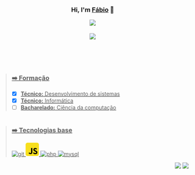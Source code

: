 ### <div align="center"> Hi, I'm [Fábio](https://fabio-vitorio.netlify.app) 🤖 </div>
<div align="center">
  <img src="https://readme-typing-svg.demolab.com?font=Fira+Code&size=12&pause=1000&color=D2D2D2&width=110&height=30&lines=Web+Developer"/>
</div>
<br>

<div align="center">
  <img height="290em" src="https://github-readme-stats.vercel.app/api/top-langs/?username=fabioVitorio&langs_count=4"/>
  <a href="https://github.com/fabioVitorio">
</div>

<br><br>
#
> ### ➡️ Formação
>- [x] **Técnico:** Desenvolvimento de sistemas
>- [x] **Técnico:** Informática
>- [ ] **Bacharelado:** Ciência da computação
# 
> ### ➡️ Tecnologias base
><p align="left"> 
  ><img src="https://git-scm.com/images/logos/downloads/Git-Icon-1788C.png" alt="git" width="35" height="35" />
  ><img src="https://github.com/micaeliteixeira/micaeliteixeira/blob/master/icons/javascript.png" alt="javascript" width="35" height="35"/>
  ><img src="https://static-00.iconduck.com/assets.00/php-icon-256x256-oq5bc0bt.png" alt="php" width="36" height="36"/>
  ><img src="https://pngimg.com/uploads/mysql/mysql_PNG36.png" alt="mysql" width="39" height="39" />
</p>


<div align="right">
 <a href="https://drive.google.com/file/d/1i4ObgA6Hvek3zYHzVgYNjC4YC5qt1J1k/view?usp=sharing" target="_blank"><img src="https://img.shields.io/badge/-Curriculo-%329542?style=for-the-badge&logo=&logoColor=white" target="_blank"></a> 
  <a href="https://www.linkedin.com/in/fabio-vitorio/" target="_blank"><img src="https://img.shields.io/badge/-LinkedIn-%230077B5?style=for-the-badge&logo=linkedin&logoColor=white" target="_blank"></a> 
  </div>
  
